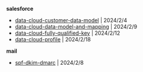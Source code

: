 **salesforce**
- [data-cloud-customer-data-model](./salesforce/data-cloud-customer-data-model.md) | 2024/2/4
- [data-cloud-data-model-and-mapping](./salesforce/data-cloud-data-model-and-mapping.md) | 2024/2/9
- [data-cloud-fully-qualified-key](./salesforce/data-cloud-fully-qualified-key.md) | 2024/2/12
- [data-cloud-profile](./salesforce/data-cloud-profile.md) | 2024/2/18

**mail**
- [spf-dkim-dmarc](./mail/spf-dkim-dmarc.md) | 2024/2/8